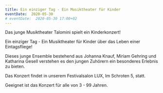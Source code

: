 ```yaml
---
title: Ein einziger Tag - Ein Musiktheater für Kinder
eventDate:  2020-05-30
# eventDate:  2020-05-30 17:00+02 
---
```


Das junge Musiktheater Talomini spielt ein Kinderkonzert! 

Ein einziger Tag - Ein Musiktheater für Kinder über das Leben einer Eintagsfliege!

Dieses junge Ensemble bestehend aus Johanna Knauf, Miriam Gehring und Katharina
Gesell verstehen es den jungen Zuhörern ein besonderes Erlebnis zu bieten. 

Das Konzert findet in unserem Festivalsalon LUX, Im Schroten 5, statt. 

Geeignet ist das Konzert für alle von 3 - 99 Jahren.
